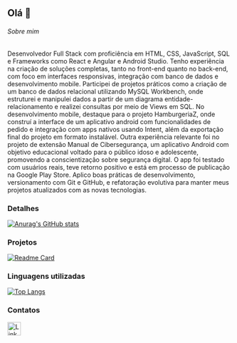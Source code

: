 ## Olá 👋


###### Sobre mim
Desenvolvedor Full Stack com proficiência em HTML, CSS, JavaScript, SQL e Frameworks como React e Angular 
e Android Studio. Tenho experiência na criação de soluções completas, tanto no front-end quanto no back-end, 
com foco em interfaces responsivas, integração com banco de dados e desenvolvimento mobile. 
Participei de projetos práticos como a criação de um banco de dados relacional utilizando MySQL Workbench, 
onde estruturei e manipulei dados a partir de um diagrama entidade-relacionamento e realizei consultas por meio 
de Views em SQL. No desenvolvimento mobile, destaque para o projeto HamburgeriaZ, onde construí a interface 
de um aplicativo android com funcionalidades de pedido e integração com apps nativos usando Intent, além da 
exportação final do projeto em formato instalável. 
Outra experiência relevante foi no projeto de extensão Manual de Cibersegurança, um aplicativo Android com 
objetivo educacional voltado para o público idoso e adolescente, promovendo a conscientização sobre segurança 
digital. O app foi testado com usuários reais, teve retorno positivo e está em processo de publicação na Google 
Play Store. 
Aplico boas práticas de desenvolvimento, versionamento com Git e GitHub, e refatoração evolutiva para manter 
meus projetos atualizados com as novas tecnologias.

### Detalhes

[![Anurag's GitHub stats](https://github-readme-stats.vercel.app/api?username=GeorgeBrookss&show_icons=true&theme=dark)](https://github.com/anuraghazra/github-readme-stats)

### Projetos

[![Readme Card](https://github-readme-stats.vercel.app/api/pin/?username=georgebrookss&repo=HamburgueriaZ&theme=dark)](https://github.com/GeorgeBrookss/HamburgueriaZ)


### Linguagens utilizadas 

[![Top Langs](https://github-readme-stats.vercel.app/api/top-langs/?username=GeorgeBrookss&layout=compact)](https://github.com/anuraghazra/github-readme-stats)

### Contatos

[<img src='https://img.shields.io/badge/LinkedIn-0077B5?style=for-the-badge&logo=linkedin&logoColor=white' alt='Linkedin' height='30'>](https://www.linkedin.com/in/george-m-brooks/)
